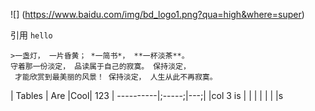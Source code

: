 ![]
(https://www.baidu.com/img/bd_logo1.png?qua=high&where=super)

引用
`hello`
```
>一盏灯， 一片昏黄； *一简书*， **一杯淡茶**。 
守着那一份淡定， 品读属于自己的寂寞。 保持淡定，
 才能欣赏到最美丽的风景！ 保持淡定， 人生从此不再寂寞。
```


| Tables    | Are   |Cool| 123
| ----------|;-----;|---;|
|col 3 is   |       |    |
|           |       |    |s


